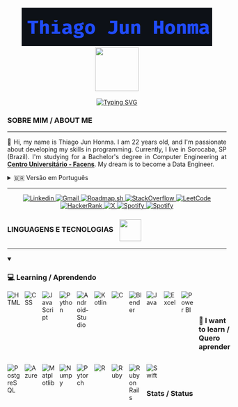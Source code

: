 <!-- Título -->
<p align="center">
    <img src="/imagens/Captura de tela 2025-03-01 012152.png"></img>
    <img src="https://media1.giphy.com/media/v1.Y2lkPTc5MGI3NjExaGJraHVvMGM1bzh4am03NHFocXpkNjd2dThrMTF0NXk4eHpxaTJ0NSZlcD12MV9pbnRlcm5hbF9naWZfYnlfaWQmY3Q9Zw/78XCFBGOlS6keY1Bil/giphy.gif" width="100" height="100" style="margin: 0px"/>
</p>

<!-- Typing SVG -->
<p align="center">
    <a href="https://git.io/typing-svg"><img src="https://readme-typing-svg.herokuapp.com?font=Sigmar&size=30&pause=1000&color=3C6AF7&width=435&lines=Learning+new+things;Aprendendo+coisas+novas" alt="Typing SVG" /></a>
</p>

<!-- Sobre mim -->
<h3>SOBRE MIM / ABOUT ME</h3>
<hr>
<p style="text-align: justify">
👋 Hi, my name is Thiago Jun Honma. I am 22 years old, and I'm passionate about developing my skills in programming. Currently, I live in Sorocaba, SP (Brazil). I'm studying for a Bachelor's degree in Computer Engineering at <a href="https://facens.br/" target="_blank" style="font-weight: bold;">Centro Universitário - Facens</a>. My dream is to become a Data Engineer.
</p>

<details>
  <summary>🇧🇷 Versão em Português</summary>
  <p style="text-align: justify">
  👋 Olá, meu nome é Thiago Jun Honma, tenho 22 anos e sou apaixonado por desenvolver minhas habilidades em programação. Atualmente, moro em Sorocaba - SP. Estou cursando Bacharelado em Engenharia da Computação no <a href="https://facens.br/" target="_blank" style="font-weight: bold;">Centro Universitário - Facens</a>. Meu sonho é me tornar um Engenheiro de Dados.
  </p>
</details>

<hr>

<!-- Redes Sociais -->
<p align="center">
<a href="https://www.linkedin.com/in/thiago-h-745106229/">
    <img 
        align-item="left" 
        alt="Linkedin"
        title="Linkedin" 
        src="https://img.shields.io/badge/Linkedin-0D597F?style=for-the-badge&logo=linkedin&logoColor=1F243A">    
    </img>
</a>
<a href="mailto:thiagojunhonma@gmail.com">
    <img 
        align-item="left" 
        alt="Gmail"
        title="Gmail" 
        src="https://img.shields.io/badge/Gmail-EA4335?style=for-the-badge&logo=gmail&logoColor=white">    
    </img>
</a>
<a href="https://roadmap.sh/u/junhit">
    <img 
        align-item="left" 
        alt="Roadmap.sh"
        title="Roadmap.sh" 
        src="https://img.shields.io/badge/Roadmap.sh-000000?style=for-the-badge&logo=roadmapdotsh&logoColor=white">    
    </img>
</a>
<a href="https://stackoverflow.com/users/25957909/junhit?tab=profile">
    <img 
        align-item="left" 
        alt="StackOverflow"
        title="StackOverflow" 
        src="https://img.shields.io/badge/-Stackoverflow-FE7A16?style=for-the-badge&logo=stack-overflow&logoColor=white">    
    </img>
</a>
<a href="https://leetcode.com/u/thiagojunhonma/">
    <img 
        align-item="left" 
        alt="LeetCode"
        title="LeetCode" 
        src="https://img.shields.io/badge/LeetCode-000000?style=for-the-badge&logo=LeetCode&logoColor=#d16c06">    
    </img>
</a>
<a href="https://www.hackerrank.com/profile/thiagojunhonma">
    <img 
        align-item="left" 
        alt="HackerRank"
        title="HackerRank" 
        src="https://img.shields.io/badge/-Hackerrank-2EC866?style=for-the-badge&logo=HackerRank&logoColor=white">    
    </img>
</a>
<a href="https://x.com/HommaJun">
    <img 
        align-item="left" 
        alt="X"
        title="X" 
        src="https://img.shields.io/badge/X-black?style=for-the-badge&logo=x&logoColor=white">    
    </img>
</a>
<a href="https://open.spotify.com/playlist/1u4F50HA53L3Jwxbnk9IeO?si=10bf0963e06e48d6">
    <img 
        align-item="left" 
        alt="Spotify"
        title="Spotify" 
        src="https://img.shields.io/badge/Spotify-1ED760?style=for-the-badge&logo=spotify&logoColor=white">    
    </img>
</a>
<a href="https://dev.to/junhit">
    <img 
        align-item="left" 
        alt="Spotify"
        title="Spotify" 
        src="https://img.shields.io/badge/Dev.to-0A0A0A?style=for-the-badge&logo=devdotto&logoColor=white">    
    </img>
</a>
</p>

<h3 style="font-weight: bold">
    LINGUAGENS E TECNOLOGIAS
    <img src="https://media0.giphy.com/media/v1.Y2lkPTc5MGI3NjExeDBudTYwNGp1dHFobG5ncXFmd3B4N3c3YXFja3hpcWJ4d291ZTYzZyZlcD12MV9pbnRlcm5hbF9naWZfYnlfaWQmY3Q9Zw/KX5nwoDX97AtPvKBF6/giphy.gif" width="50" height="50" style="vertical-align: middle; margin-left: 10px"/>
</h3>

<hr>

<details open>   
    <p align="left">
        <summary><h3 style="font-weight: bold">💻 Learning / Aprendendo</h3></summary>
        <img 
            align="left" 
            alt="HTML"
            title="HTML" 
            width="30px" 
            style="padding-right: 10px;" 
            src="https://cdn.jsdelivr.net/gh/devicons/devicon@latest/icons/html5/html5-original.svg" 
        />
        <img 
            align="left" 
            alt="CSS" 
            title="CSS"
            width="30px" 
            style="padding-right: 10px;" 
            src="https://cdn.jsdelivr.net/gh/devicons/devicon@latest/icons/css3/css3-original.svg" 
        />
        <img 
            align="left" 
            alt="JavaScript" 
            title="JavaScript"
            width="30px" 
            style="padding-right: 10px;" 
            src="https://cdn.jsdelivr.net/gh/devicons/devicon@latest/icons/javascript/javascript-original.svg" 
        />
        <img 
            align="left" 
            alt="Python"
            title="Python" 
            width="30px" 
            style="padding-right: 10px;" 
            src="https://cdn.jsdelivr.net/gh/devicons/devicon@latest/icons/python/python-original.svg" 
        />
        <img 
            align="left" 
            alt="Android-Studio" 
            title="Android-Studio"
            width="30px" 
            style="padding-right: 10px;" 
            src="https://cdn.jsdelivr.net/gh/devicons/devicon@latest/icons/androidstudio/androidstudio-original.svg" 
        />
        <img 
            align="left" 
            alt="Kotlin" 
            title="Kotlin"
            width="30px" 
            style="padding-right: 10px;" 
            src="https://cdn.jsdelivr.net/gh/devicons/devicon@latest/icons/kotlin/kotlin-original.svg" 
        />
        <img 
            align="left" 
            alt="C" 
            title="C"
            width="30px" 
            style="padding-right: 10px;" 
            src="https://cdn.jsdelivr.net/gh/devicons/devicon@latest/icons/c/c-original.svg" 
        />
        <img 
            align="left" 
            alt="Blender" 
            title="Blender"
            width="30px" 
            style="padding-right: 10px;" 
            src="https://cdn.jsdelivr.net/gh/devicons/devicon@latest/icons/blender/blender-original.svg" 
        />
        <img 
            align="left" 
            alt="Java" 
            title="Java"
            width="30px" 
            style="padding-right: 10px;" 
            src="https://cdn.jsdelivr.net/gh/devicons/devicon@latest/icons/java/java-original.svg" 
        />
        <img 
            align="left" 
            alt="Excel" 
            title="Excel"
            width="30px" 
            style="padding-right: 10px;" 
            src="https://img.icons8.com/?size=100&id=UECmBSgBOvPT&format=png&color=000000" 
        />
        <img 
            align="left" 
            alt="Power BI" 
            title="Power BI"
            width="30px" 
            style="padding-right: 10px;" 
            src="https://img.icons8.com/?size=100&id=3sGOUDo9nJ4k&format=png&color=000000" 
        />
    </p>
</details>


</br>
</br>


<details open>
    <summary style="display: flex;"><h3 style="font-weight: bold">📌 I want to learn / Quero aprender</h3></summary>
    <p align="left">
        <img 
            align="left" 
            alt="PostgreSQL"
            title="PostgreSQL" 
            width="30px" 
            style="padding-right: 10px;" 
            src="https://cdn.jsdelivr.net/gh/devicons/devicon@latest/icons/postgresql/postgresql-original.svg" 
        />
        <img 
            align="left" 
            alt="Azure" 
            title="Azure"
            width="30px" 
            style="padding-right: 10px;" 
            src="https://cdn.jsdelivr.net/gh/devicons/devicon@latest/icons/azure/azure-original.svg" 
        />
        <img 
            align="left" 
            alt="Matplotlib" 
            title="Matplotlib"
            width="30px" 
            style="padding-right: 10px;" 
            src="https://cdn.jsdelivr.net/gh/devicons/devicon@latest/icons/matplotlib/matplotlib-original.svg" 
        />
        <img 
            align="left" 
            alt="Numpy"
            title="Numpy" 
            width="30px" 
            style="padding-right: 10px;" 
            src="https://cdn.jsdelivr.net/gh/devicons/devicon@latest/icons/numpy/numpy-original.svg" 
        />
        <img 
            align="left" 
            alt="Pytorch" 
            title="Pytorch"
            width="30px" 
            style="padding-right: 10px;" 
            src="https://cdn.jsdelivr.net/gh/devicons/devicon@latest/icons/pytorch/pytorch-original.svg" 
        />
        <img 
            align="left" 
            alt="R" 
            title="R"
            width="30px" 
            style="padding-right: 10px;" 
            src="https://cdn.jsdelivr.net/gh/devicons/devicon@latest/icons/r/r-original.svg" 
        />
        <img 
            align="left" 
            alt="Ruby" 
            title="Ruby"
            width="30px" 
            style="padding-right: 10px;" 
            src="https://cdn.jsdelivr.net/gh/devicons/devicon@latest/icons/ruby/ruby-original.svg" 
        />
        <img 
            align="left" 
            alt="Ruby on Rails" 
            title="Ruby on Rails"
            width="30px" 
            style="padding-right: 10px;" 
            src="https://cdn.jsdelivr.net/gh/devicons/devicon@latest/icons/rails/rails-original-wordmark.svg" 
        />
        <img 
            align="left" 
            alt="Swift" 
            title="Swift"
            width="30px" 
            style="padding-right: 10px;" 
            src="https://cdn.jsdelivr.net/gh/devicons/devicon@latest/icons/swift/swift-original.svg" 
        />
    </p>
</details>

</br>
</br>

<h3 style="font-weight: bold">Stats / Status<img src="https://media3.giphy.com/media/v1.Y2lkPTc5MGI3NjExZXFybm5ramt4bnV2bjJvbTlsZXcwN3N0MzlyZGttcms4aTdzNmxjNSZlcD12MV9pbnRlcm5hbF9naWZfYnlfaWQmY3Q9Zw/pZJVwp7vh7kz2el7Np/giphy.gif" width="50" height="50" style="vertical-align: middle; margin-left: 10px></h3><img src="https://media3.giphy.com/media/v1.Y2lkPTc5MGI3NjExZXFybm5ramt4bnV2bjJvbTlsZXcwN3N0MzlyZGttcms4aTdzNmxjNSZlcD12MV9pbnRlcm5hbF9naWZfYnlfaWQmY3Q9Zw/pZJVwp7vh7kz2el7Np/giphy.gif" width="50" height="50" style="vertical-align: middle; margin-left: 10px>

<details>
    
</details>